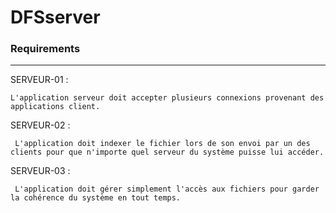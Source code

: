 # DFSserver
### Requirements
------

SERVEUR-01 :
```
L'application serveur doit accepter plusieurs connexions provenant des applications client.
```
SERVEUR-02 :
```
 L'application doit indexer le fichier lors de son envoi par un des clients pour que n'importe quel serveur du système puisse lui accéder.
```
SERVEUR-03 :
```
 L'application doit gérer simplement l'accès aux fichiers pour garder la cohérence du système en tout temps.
```